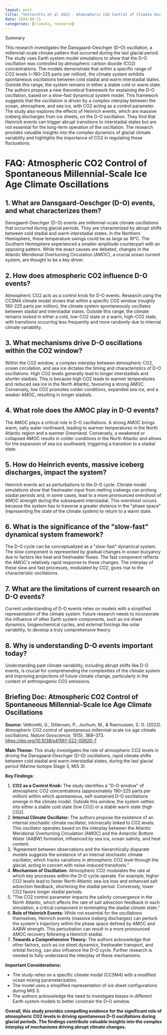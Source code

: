 ```yaml
---
layout: post
title: "Vettoretti et al 2022 - Atmospheric CO2 Control of Climate Oscillations"
date: 2024-09-15
categories: [climate, research]
---
```


Summary

This research investigates the Dansgaard–Oeschger (D–O) oscillation, a millennial-scale climate pattern that occurred during the last glacial period. The study uses Earth system model simulations to show that the D–O oscillation was controlled by atmospheric carbon dioxide (CO2) concentrations. The models demonstrate that within a specific range of CO2 levels (~190–225 parts per million), the climate system exhibits spontaneous oscillations between cold stadial and warm interstadial states. Outside this range, the system remains in either a stable cold or warm state. The authors propose a new theoretical framework for explaining the D–O oscillation, based on a slow–fast dynamical system model. This framework suggests that the oscillation is driven by a complex interplay between the ocean, atmosphere, and sea ice, with CO2 acting as a control parameter. The study also explores the effects of Heinrich events, which are massive iceberg discharges from ice sheets, on the D–O oscillation. They find that Heinrich events can trigger abrupt transitions to interstadial states but are not essential for the long-term operation of the oscillation. The research provides valuable insights into the complex dynamics of glacial climate variability and highlights the importance of CO2 in regulating these fluctuations.

# FAQ: Atmospheric CO2 Control of Spontaneous Millennial-Scale Ice Age Climate Oscillations

## 1. What are Dansgaard-Oeschger (D-O) events, and what characterizes them?

Dansgaard-Oeschger (D-O) events are millennial-scale climate oscillations that occurred during glacial periods. They are characterized by abrupt shifts between cold stadial and warm interstadial states. In the Northern Hemisphere, these temperature swings could be as large as 16°C. The Southern Hemisphere experienced a smaller-amplitude counterpart with an opposing pattern. While the exact causes are debated, changes in the Atlantic Meridional Overturning Circulation (AMOC), a crucial ocean current system, are thought to be a key driver.

## 2. How does atmospheric CO2 influence D-O events?

Atmospheric CO2 acts as a control knob for D-O events. Research using the CCSM4 climate model shows that within a specific CO2 window (roughly 190-225 parts per million), the climate system spontaneously oscillates between stadial and interstadial states. Outside this range, the climate remains locked in either a cold, low-CO2 state or a warm, high-CO2 state, with transitions occurring less frequently and more randomly due to internal climate variability.

## 3. What mechanisms drive D-O oscillations within the CO2 window?

Within the CO2 window, a complex interplay between atmospheric CO2, ocean circulation, and sea ice dictates the timing and characteristics of D-O oscillations. High CO2 levels generally lead to longer interstadials and shorter stadials. This is because high CO2 leads to warmer temperatures and reduced sea ice in the North Atlantic, favouring a strong AMOC. Conversely, low CO2 promotes colder conditions, expanded sea ice, and a weaker AMOC, resulting in longer stadials.

## 4. What role does the AMOC play in D-O events?

The AMOC plays a critical role in D-O oscillations. A strong AMOC brings warm, salty water northward, leading to warmer temperatures in the North Atlantic region and a warmer Greenland. Conversely, a weakened or collapsed AMOC results in colder conditions in the North Atlantic and allows for the expansion of sea ice southward, triggering a transition to a stadial state.

## 5. How do Heinrich events, massive iceberg discharges, impact the system?

Heinrich events act as perturbations to the D-O cycle. Climate model simulations show that freshwater input from melting icebergs can prolong stadial periods and, in some cases, lead to a more pronounced overshoot of AMOC strength during the subsequent interstadial. This overshoot occurs because the system has to traverse a greater distance in the "phase space" (representing the state of the climate system) to return to a warm state.

## 6. What is the significance of the "slow-fast" dynamical system framework?

The D-O cycle can be conceptualized as a "slow-fast" dynamical system. The slow component is represented by gradual changes in ocean buoyancy due to factors like heat and freshwater fluxes. The fast component reflects the AMOC's relatively rapid response to these changes. The interplay of these slow and fast processes, modulated by CO2, gives rise to the characteristic oscillations.

## 7. What are the limitations of current research on D-O events?

Current understanding of D-O events relies on models with a simplified representation of the climate system. Future research needs to incorporate the influence of other Earth system components, such as ice sheet dynamics, biogeochemical cycles, and external forcings like solar variability, to develop a truly comprehensive theory.

## 8. Why is understanding D-O events important today?

Understanding past climate variability, including abrupt shifts like D-O events, is crucial for comprehending the complexities of the climate system and improving projections of future climate change, particularly in the context of anthropogenic CO2 emissions.

## Briefing Doc: Atmospheric CO2 Control of Spontaneous Millennial-Scale Ice Age Climate Oscillations

**Source:** Vettoretti, G., Ditlevsen, P., Jochum, M., & Rasmussen, S. O. (2022). Atmospheric CO2 control of spontaneous millennial-scale ice age climate oscillations. _Nature Geoscience, 15_(5), 368–373. https://doi.org/10.1038/s41561-022-00920-7

**Main Theme:** This study investigates the role of atmospheric CO2 levels in driving the Dansgaard–Oeschger (D–O) oscillations, rapid climate shifts between cold stadial and warm interstadial states, during the last glacial period (Marine Isotope Stage 3, MIS 3).

**Key Findings:**

1. **CO2 as a Control Knob:** The study identifies a "D–O window" of atmospheric CO2 concentrations (approximately 190–225 parts per million) within which spontaneous, self-sustained D–O oscillations emerge in the climate model. Outside this window, the system settles into either a stable cold state (low CO2) or a stable warm state (high CO2).
2. **Internal Climate Oscillator:** The authors propose the existence of an internal stochastic climate oscillator, intrinsically linked to CO2 levels. This oscillator operates based on the interplay between the Atlantic Meridional Overturning Circulation (AMOC) and the Antarctic Bottom Water (AABW) formation, influenced by sea ice, ocean salinity, and heat content.
3. “Agreement between observations and the hierarchically disparate models suggests the existence of an internal stochastic climate oscillator, which tracks variations in atmospheric CO2 level through the glacial, acting in concert with noise-induced transitions.”
4. **Mechanism of Oscillation:** Atmospheric CO2 modulates the rate at which key processes within the D–O cycle operate. For example, higher CO2 levels lead to faster North Atlantic sea-ice loss and enhanced salt advection feedback, shortening the stadial period. Conversely, lower CO2 favors longer stadial periods.
5. "The CO2 control parameter impacts the salinity convergence in the North Atlantic, which affects the rate of salt advection feedback in each simulation, a critical component in terminating the stadial climate state."
6. **Role of Heinrich Events:** While not essential for the oscillations themselves, Heinrich events (massive iceberg discharges) can perturb the system's trajectory within the phase space defined by AMOC and AABW strength. This perturbation can result in a more pronounced AMOC recovery following a Heinrich stadial.
7. **Towards a Comprehensive Theory:** The authors acknowledge that other factors, such as ice sheet dynamics, freshwater transport, and orbital forcing, can also influence the D–O cycle. Further research is needed to fully understand the interplay of these mechanisms.

**Important Considerations:**

- The study relies on a specific climate model (CCSM4) with a modified ocean mixing parameterization.
- The model uses a simplified representation of ice sheet configurations during MIS 3.
- The authors acknowledge the need to investigate biases in different Earth system models to better constrain the D–O window.

**Overall, this study provides compelling evidence for the significant role of atmospheric CO2 levels in driving spontaneous D–O oscillations during glacial periods. The findings contribute valuable insights into the complex interplay of mechanisms driving abrupt climate changes.**
